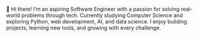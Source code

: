 👋 Hi there! I’m an aspiring Software Engineer with a passion for solving real-world problems through tech. Currently studying Computer Science and exploring Python, web development, AI, and data science. I enjoy building projects, learning new tools, and growing with every challenge.

